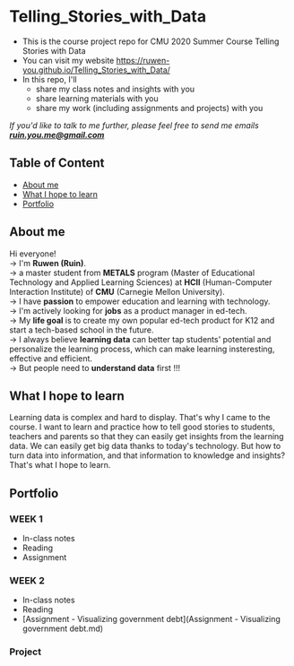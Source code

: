 # Telling_Stories_with_Data
* This is the course project repo for CMU 2020 Summer Course Telling Stories with Data
* You can visit my website https://ruwen-you.github.io/Telling_Stories_with_Data/
* In this repo, I'll
  * share my class notes and insights with you
  * share learning materials with you
  * share my work (including assignments and projects) with you
  
*If you'd like to talk to me further, please feel free to send me emails **ruin.you.me@gmail.com***

## Table of Content
* [About me](#about-me)
* [What I hope to learn](#what-i-hope-to-learn)
* [Portfolio](#portfolio)

## About me
Hi everyone! <br>
-> I'm **Ruwen (Ruin)**. <br>
-> a master student from **METALS** program (Master of Educational Technology and Applied Learning Sciences) at **HCII** (Human-Computer Interaction Institute) of **CMU** (Carnegie Mellon University). <br>
-> I have **passion** to empower education and learning with technology. <br>
-> I'm actively looking for **jobs** as a product manager in ed-tech. <br>
-> My **life goal** is to create my own popular ed-tech product for K12 and start a tech-based school in the future. <br>
-> I always believe **learning data** can better tap students' potential and personalize the learning process, which can make learning insteresting, effective and efficient. <br>
-> But people need to **understand data** first !!! <br>

## What I hope to learn
Learning data is complex and hard to display. That's why I came to the course. I want to learn and practice how to tell good stories to students, teachers and parents so that they can easily get insights from the learning data. We can easily get big data thanks to today's technology. But how to turn data into information, and that information to knowledge and insights? That's what I hope to learn.

## Portfolio

### WEEK 1
  * In-class notes
  * Reading
  * Assignment
  
### WEEK 2
  * In-class notes
  * Reading
  * [Assignment - Visualizing government debt](Assignment - Visualizing government debt.md)
  
### Project
